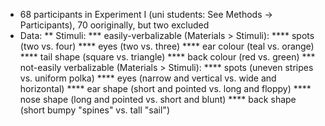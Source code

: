 * 68 participants in Experiment I (uni students: See Methods -> Participants), 70 ooriginally, but two excluded
* Data:
** Stimuli:
*** easily-verbalizable (Materials > Stimuli):
**** spots (two vs. four)
**** eyes (two vs. three)
**** ear colour (teal vs. orange)
**** tail shape (square vs. triangle)
**** back colour (red vs. green)
*** not-easily verbalizable (Materials > Stimuli):
**** spots (uneven stripes vs. uniform polka)
**** eyes (narrow and vertical vs. wide and horizontal)
**** ear shape (short and pointed vs. long and floppy)
**** nose shape (long and pointed vs. short and blunt)
**** back shape (short bumpy "spines" vs. tall "sail")
